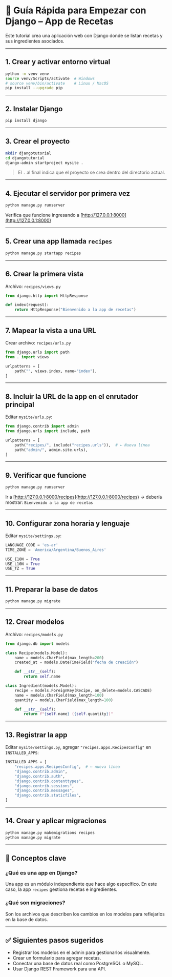 # 🚀 Guía Rápida para Empezar con Django – App de Recetas

Este tutorial crea una aplicación web con Django donde se listan recetas y sus ingredientes asociados.

---

## 1. Crear y activar entorno virtual

```bash
python -m venv venv
source venv/Scripts/activate  # Windows
# source venv/bin/activate    # Linux / MacOS
pip install --upgrade pip
```

---

## 2. Instalar Django

```bash
pip install django
```

---

## 3. Crear el proyecto

```bash
mkdir djangotutorial
cd djangotutorial
django-admin startproject mysite .
```

> El `.` al final indica que el proyecto se crea dentro del directorio actual.

---

## 4. Ejecutar el servidor por primera vez

```bash
python manage.py runserver
```

Verifica que funcione ingresando a [http://127.0.0.1:8000](http://127.0.0.1:8000)

---

## 5. Crear una app llamada `recipes`

```bash
python manage.py startapp recipes
```

---

## 6. Crear la primera vista

Archivo: `recipes/views.py`

```python
from django.http import HttpResponse

def index(request):
    return HttpResponse("Bienvenido a la app de recetas")
```

---

## 7. Mapear la vista a una URL

Crear archivo: `recipes/urls.py`

```python
from django.urls import path
from . import views

urlpatterns = [
    path("", views.index, name="index"),
]
```

---

## 8. Incluir la URL de la app en el enrutador principal

Editar `mysite/urls.py`:

```python
from django.contrib import admin
from django.urls import include, path

urlpatterns = [
    path("recipes/", include("recipes.urls")),  # ← Nueva línea
    path("admin/", admin.site.urls),
]
```

---

## 9. Verificar que funcione

```bash
python manage.py runserver
```

Ir a [http://127.0.0.1:8000/recipes](http://127.0.0.1:8000/recipes) → debería mostrar: `Bienvenido a la app de recetas`

---

## 10. Configurar zona horaria y lenguaje

Editar `mysite/settings.py`:

```python
LANGUAGE_CODE = 'es-ar'
TIME_ZONE = 'America/Argentina/Buenos_Aires'

USE_I18N = True
USE_L10N = True
USE_TZ = True
```

---

## 11. Preparar la base de datos

```bash
python manage.py migrate
```

---

## 12. Crear modelos

Archivo: `recipes/models.py`

```python
from django.db import models

class Recipe(models.Model):
    name = models.CharField(max_length=200)
    created_at = models.DateTimeField("fecha de creación")

    def __str__(self):
        return self.name

class Ingredient(models.Model):
    recipe = models.ForeignKey(Recipe, on_delete=models.CASCADE)
    name = models.CharField(max_length=100)
    quantity = models.CharField(max_length=100)

    def __str__(self):
        return f"{self.name} ({self.quantity})"
```

---

## 13. Registrar la app

Editar `mysite/settings.py`, agregar `"recipes.apps.RecipesConfig"` en `INSTALLED_APPS`:

```python
INSTALLED_APPS = [
    "recipes.apps.RecipesConfig",  # ← nueva línea
    "django.contrib.admin",
    "django.contrib.auth",
    "django.contrib.contenttypes",
    "django.contrib.sessions",
    "django.contrib.messages",
    "django.contrib.staticfiles",
]
```

---

## 14. Crear y aplicar migraciones

```bash
python manage.py makemigrations recipes
python manage.py migrate
```

---

## 🧠 Conceptos clave

### ¿Qué es una app en Django?
Una app es un módulo independiente que hace algo específico. En este caso, la app `recipes` gestiona recetas e ingredientes.

### ¿Qué son migraciones?
Son los archivos que describen los cambios en los modelos para reflejarlos en la base de datos.

---

## ✅ Siguientes pasos sugeridos

- Registrar los modelos en el admin para gestionarlos visualmente.
- Crear un formulario para agregar recetas.
- Conectar una base de datos real como PostgreSQL o MySQL.
- Usar Django REST Framework para una API.
